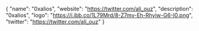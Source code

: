 {
  "name": "0xalios",
  "website": "https://twitter.com/ali_ouz",
  "description": "0xalios",
  "logo": "https://i.ibb.co/1L79Mrd/8-Z7mv-Eh-Rhyiw-G6-I0.png",
  "twitter": "https://twitter.com/ali_ouz"
}
